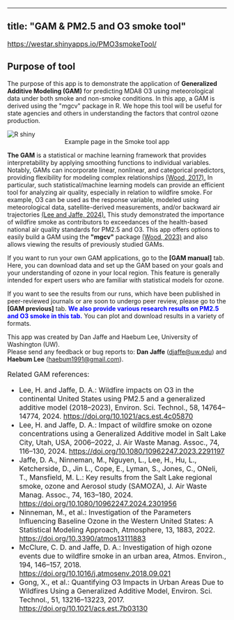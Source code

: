 
---
title: "GAM & PM2.5 and O3 smoke tool"
---
<div style="text-align: left;">
  <a href="https://westar.shinyapps.io/PMO3smokeTool/" target="_blank" style="font-size: 16px;">
    https://westar.shinyapps.io/PMO3smokeTool/
  </a>
</div>

<h2 style="font-weight: bold;">Purpose of tool</h2>

<p>The purpose of this app is to demonstrate the application of 
<b>Generalized Additive Modeling (GAM)</b> for predicting MDA8 O3 using meteorological data under both smoke and non-smoke conditions.
In this app, a GAM is derived using the "mgcv" package in R. We hope this tool will be useful for state agencies and others 
in understanding the factors that control ozone production.</p>

<img src="/images/rsGAM_page_sample.png" alt="R shiny">

<div style="text-align: center;">
  Example page in the Smoke tool app
</div>

<p><b>The GAM</b> is a statistical or machine learning framework that provides interpretability 
by applying smoothing functions to individual variables. Notably, GAMs can incorporate linear,
nonlinear, and categorical predictors, providing flexibility for modeling complex relationships 
<a href="https://doi.org/10.1201/9781315370279" target="_blank">(Wood, 2017).</a>
In particular, such statistical/machine learning models can provide an efficient tool 
for analyzing air quality, especially in relation to wildfire smoke.
For example, O3 can be used as the response variable, modeled using meteorological data, satellite-derived measurements, and/or backward air trajectories 
<a href="https://doi.org/10.1021/acs.est.4c05870" target="_blank">(Lee and Jaffe, 2024).</a>
This study demonstrated the importance of wildfire smoke as contributors to exceedances of the health-based national air quality standards for PM2.5 and O3.
This app offers options to easily build a GAM using the <b>"mgcv"</b> package 
<a href="https://CRAN.R-project.org/package=mgcv" target="_blank">(Wood, 2023)</a>
and also allows viewing the results of previously studied GAMs.</p>

<p>If you want to run your own GAM applications, go to the <b>[GAM manual]</b> tab.
Here, you can download data and set up the GAM based on your goals and your understanding of ozone in your local region.
This feature is generally intended for expert users who are familiar with statistical models for ozone.</p>
<p>If you want to see the results from our runs, 
which have been published in peer-reviewed journals or are soon to undergo peer review, 
please go to the <b>[GAM previous]</b> tab.
<b style="color: blue;">We also provide various research results on PM2.5 and O3 smoke in this tab.</b>
You can plot and download results in a variety of formats.</p>

<p>This app was created by Dan Jaffe and Haebum Lee, University of Washington (UW).<br>
Please send any feedback or bug reports to: <b>Dan Jaffe</b> 
(<a href="mailto:djaffe@uw.edu">djaffe@uw.edu</a>) and 
<b>Haebum Lee</b> (<a href="mailto:haebum1991@gmail.com">haebum1991@gmail.com</a>).</p>

<p style="font-size: 16px;">Related GAM references:</p>
<ul style="font-size: 16px;">
  <li>Lee, H. and Jaffe, D. A.: Wildfire impacts on O3 in the continental United States using PM2.5 and a generalized additive model (2018–2023), Environ. Sci. Technol., 58, 14764–14774, 2024.
  <a href="https://doi.org/10.1021/acs.est.4c05870" target="_blank">https://doi.org/10.1021/acs.est.4c05870</a></li>
  <li>Lee, H. and Jaffe, D. A.: Impact of wildfire smoke on ozone concentrations using a Generalized Additive model in Salt Lake City, Utah, USA, 2006–2022, J. Air Waste Manag. Assoc., 74, 116–130, 2024.
  <a href="https://doi.org/10.1080/10962247.2023.2291197" target="_blank">https://doi.org/10.1080/10962247.2023.2291197</a></li>
  <li>Jaffe, D. A.,  Ninneman, M., Nguyen, L., Lee, H., Hu, L., Ketcherside, D., Jin L., Cope, E., Lyman, S., Jones, C., ONeli, T., Mansfield, M. L.: Key results from the Salt Lake regional smoke, ozone and Aerosol study (SAMOZA), J. Air Waste Manag. Assoc., 74, 163–180, 2024.
  <a href="https://doi.org/10.1080/10962247.2024.2301956" target="_blank">https://doi.org/10.1080/10962247.2024.2301956</a></li>
  <li>Ninneman, M., et al.: Investigation of the Parameters Influencing Baseline Ozone in the Western United States: A Statistical Modeling Approach, Atmosphere, 13, 1883, 2022.
  <a href="https://doi.org/10.3390/atmos13111883" target="_blank">https://doi.org/10.3390/atmos13111883</a></li>
  <li>McClure, C. D. and Jaffe, D. A.: Investigation of high ozone events due to wildfire smoke in an urban area, Atmos. Environ., 194, 146–157, 2018.
  <a href="https://doi.org/10.1016/j.atmosenv.2018.09.021" target="_blank">https://doi.org/10.1016/j.atmosenv.2018.09.021</a></li>
  <li>Gong, X., et al.: Quantifying O3 Impacts in Urban Areas Due to Wildfires Using a Generalized Additive Model, Environ. Sci. Technol., 51, 13216–13223, 2017.
  <a href="https://doi.org/10.1021/acs.est.7b03130" target="_blank">https://doi.org/10.1021/acs.est.7b03130</a></li>
</ul>


